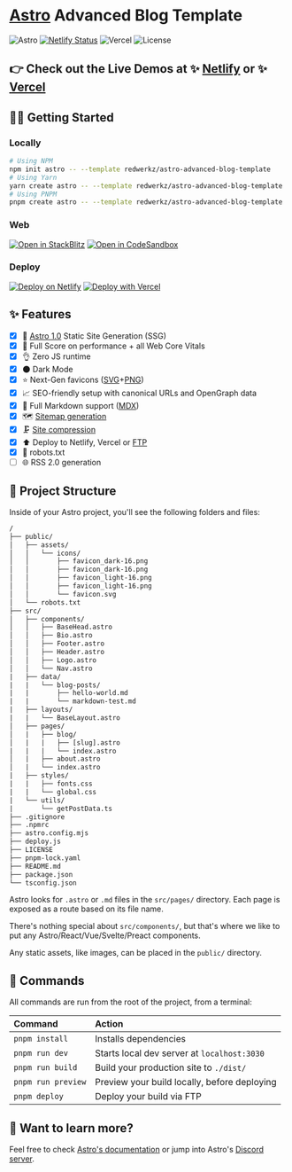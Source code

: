 # [Astro](https://astro.build) Advanced Blog Template

![Astro](https://img.shields.io/badge/astro-1.0-blue) [![Netlify Status](https://api.netlify.com/api/v1/badges/acde8324-2040-411a-994d-516b6b2f63a8/deploy-status)](https://app.netlify.com/sites/astro-advanced-blog-template/deploys) ![Vercel](https://therealsujitk-vercel-badge.vercel.app/?app=astro-advanced-blog-template) ![License](https://img.shields.io/badge/license-MIT-blue)

## 👉 Check out the Live Demos at ✨ [Netlify](https://astro-advanced-blog-template.netlify.app/) or ✨ [Vercel](https://astro-advanced-blog-template.vercel.app/)

## 👩‍🚀 Getting Started

### Locally

```sh
# Using NPM
npm init astro -- --template redwerkz/astro-advanced-blog-template
# Using Yarn
yarn create astro -- --template redwerkz/astro-advanced-blog-template
# Using PNPM
pnpm create astro -- --template redwerkz/astro-advanced-blog-template
```

### Web

[![Open in StackBlitz](https://developer.stackblitz.com/img/open_in_stackblitz.svg)](https://stackblitz.com/gitlab/withastro/astro-advanced-blog-template)
[![Open in CodeSandbox](https://codesandbox.io/static/img/play-codesandbox.svg)](https://codesandbox.io/s/github/redwerkz/astro-advanced-blog-template/tree/main)

### Deploy

[![Deploy on Netlify](https://netlify.com/img/deploy/button.svg)](https://app.netlify.com/start/deploy?repository=https://gitlab.com/withastro/astro-advanced-blog)
[![Deploy with Vercel](https://vercel.com/button)](https://vercel.com/new/clone?repository-url=https%3A%2F%2Fgitlab.com%2Fwithastro%2Fastro-advanced-blog-template)

## ✨ Features

- [x] 🚀 [Astro 1.0](https://astro.build/blog/astro-1/) Static Site Generation (SSG)
- [x] 💯 Full Score on performance + all Web Core Vitals
- [x] 👌 Zero JS runtime
- [x] 🌑 Dark Mode
- [x] ⭐ Next-Gen favicons ([SVG](https://caniuse.com/link-icon-svg)+[PNG](https://caniuse.com/link-icon-png))
- [x] 📈 SEO-friendly setup with canonical URLs and OpenGraph data
- [x] 📝 Full Markdown support ([MDX](https://mdxjs.com/))
- [x] 🗺 [Sitemap generation](https://docs.astro.build/en/guides/integrations-guide/sitemap/)
- [x] 🗜️ [Site compression](https://github.com/Playform/astro-compress#readme)
- [x] ⬆️ Deploy to Netlify, Vercel or [FTP](https://github.com/simonh1000/ftp-deploy#readme)
- [x] 🤖 robots.txt
- [ ] 🌐 RSS 2.0 generation

## 🚀 Project Structure

Inside of your Astro project, you'll see the following folders and files:

```txt
/
├── public/
│   ├── assets/
│   │   └── icons/
│   │       ├── favicon_dark-16.png
│   │       ├── favicon_dark-16.png
│   │       ├── favicon_light-16.png
│   │       ├── favicon_light-16.png
│   │       └── favicon.svg
│   └── robots.txt
├── src/
│   ├── components/
│   │   ├── BaseHead.astro
│   │   ├── Bio.astro
│   │   ├── Footer.astro
│   │   ├── Header.astro
│   │   ├── Logo.astro
│   │   └── Nav.astro
|   ├── data/
|   |   └── blog-posts/
|   |       ├── hello-world.md
|   |       └── markdown-test.md
|   ├── layouts/
|   |   └── BaseLayout.astro
│   ├── pages/
│   |   ├── blog/
│   |   |   ├── [slug].astro
|   |   |   └── index.astro
│   |   ├── about.astro
│   |   └── index.astro
|   ├── styles/
|   |   ├── fonts.css
|   |   └── global.css
|   └── utils/
|       └── getPostData.ts
├── .gitignore
├── .npmrc
├── astro.config.mjs
├── deploy.js
├── LICENSE
├── pnpm-lock.yaml
├── README.md
├── package.json
└── tsconfig.json
```

Astro looks for `.astro` or `.md` files in the `src/pages/` directory. Each page is exposed as a route based on its file name.

There's nothing special about `src/components/`, but that's where we like to put any Astro/React/Vue/Svelte/Preact components.

Any static assets, like images, can be placed in the `public/` directory.

## 🧞 Commands

All commands are run from the root of the project, from a terminal:

| Command            | Action                                       |
| :----------------- | :------------------------------------------- |
| `pnpm install`     | Installs dependencies                        |
| `pnpm run dev`     | Starts local dev server at `localhost:3030`  |
| `pnpm run build`   | Build your production site to `./dist/`      |
| `pnpm run preview` | Preview your build locally, before deploying |
| `pnpm deploy`      | Deploy your build via FTP                    |

## 👀 Want to learn more?

Feel free to check [Astro's documentation](https://github.com/withastro/astro) or jump into Astro's [Discord server](https://astro.build/chat).
